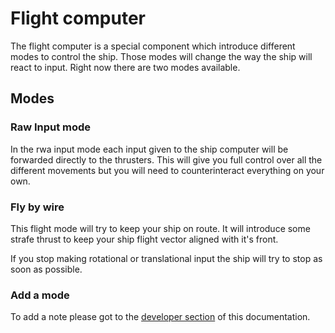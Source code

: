 # Flight computer

The flight computer is a special component which introduce different modes to control the ship. Those modes will change the way the ship will react to input. Right now there are two modes available.

## Modes

### Raw Input mode

In the rwa input mode each input given to the ship computer will be forwarded directly to the thrusters. This will give you full control over all the different movements but you will need to counterinteract everything on your own.

### Fly by wire

This flight mode will try to keep your ship on route. It will introduce some strafe thrust to keep your ship flight vector aligned with it's front.

If you stop making rotational or translational input the ship will try to stop as soon as possible.


### Add a mode

To add a note please got to the [developer section][flight-computer-as-developder] of this documentation. 

[flight-computer-as-developder]: ../developer/FlightComputerAsDeveloper.md